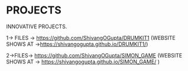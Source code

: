 # PROJECTS
INNOVATIVE PROJECTS.

1-> FILES -> https://github.com/ShivangOGupta/DRUMKIT1 (WEBSITE SHOWS AT ->https://shivangogupta.github.io/DRUMKIT1/)

2->FILES-> https://github.com/ShivangOGupta/SIMON_GAME  (WEBSITE SHOWS AT -> https://shivangogupta.github.io/SIMON_GAME/ )
